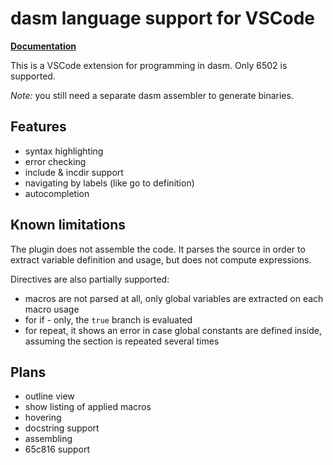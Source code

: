 # dasm language support for VSCode

**[Documentation](https://github.com/Settis/dasm-vscode/wiki)**

This is a VSCode extension for programming in dasm.
Only 6502 is supported.

*Note:* you still need a separate dasm assembler to generate binaries.

## Features
- syntax highlighting
- error checking
- include & incdir support
- navigating by labels (like go to definition)
- autocompletion

## Known limitations
The plugin does not assemble the code.
It parses the source in order to extract variable definition and usage, but does not compute expressions.

Directives are also partially supported: 
- macros are not parsed at all, only global variables are extracted on each macro usage
- for if - only, the `true` branch is evaluated
- for repeat, it shows an error in case global constants are defined inside, assuming the section is repeated several times

## Plans
- outline view
- show listing of applied macros
- hovering
- docstring support
- assembling
- 65c816 support
